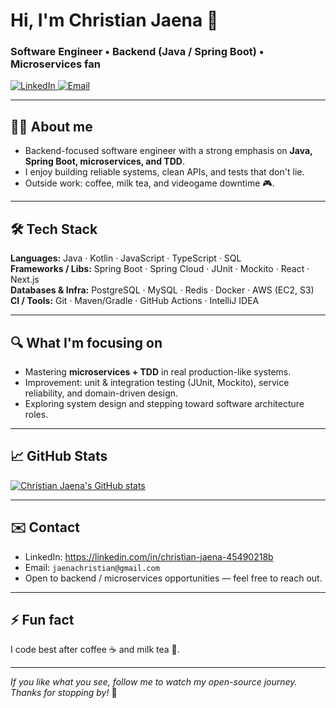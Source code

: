 <!--
  GitHub Profile README
  - Replace placeholders (LINKS / USERNAME / PROJECT URLs)
  - Remove/adjust any sections you don't want
-->

# Hi, I'm Christian Jaena 👋
### Software Engineer • Backend (Java / Spring Boot) • Microservices fan

<p align="left">
  <a href="https://linkedin.com/in/christian-jaena-45490218b" target="_blank" rel="noopener">
    <img alt="LinkedIn" src="https://img.shields.io/badge/LinkedIn-%230077B5.svg?style=for-the-badge&logo=linkedin&logoColor=white"/>
  </a>
  <a href="mailto:jaenachristian@gmail.com" target="_blank" rel="noopener">
    <img alt="Email" src="https://img.shields.io/badge/Email-%23D14836.svg?style=for-the-badge&logo=gmail&logoColor=white"/>
  </a>
</p>

---

## 👨‍💻 About me
- Backend-focused software engineer with a strong emphasis on **Java, Spring Boot, microservices, and TDD**.
- I enjoy building reliable systems, clean APIs, and tests that don't lie.
- Outside work: coffee, milk tea, and videogame downtime 🎮.

---

## 🛠️ Tech Stack

**Languages:** Java · Kotlin · JavaScript · TypeScript · SQL  
**Frameworks / Libs:** Spring Boot · Spring Cloud · JUnit · Mockito · React · Next.js  
**Databases & Infra:** PostgreSQL · MySQL · Redis · Docker · AWS (EC2, S3)  
**CI / Tools:** Git · Maven/Gradle · GitHub Actions · IntelliJ IDEA

---

## 🔍 What I'm focusing on
- Mastering **microservices + TDD** in real production-like systems.
- Improvement: unit & integration testing (JUnit, Mockito), service reliability, and domain-driven design.
- Exploring system design and stepping toward software architecture roles.

---

## 📈 GitHub Stats

[![Christian Jaena's GitHub stats](https://github-readme-stats.vercel.app/api?username=christianjaena)](https://github.com/christianjaena/github-readme-stats)

---

## ✉️ Contact
- LinkedIn: https://linkedin.com/in/christian-jaena-45490218b  
- Email: `jaenachristian@gmail.com`
- Open to backend / microservices opportunities — feel free to reach out.

---

## ⚡ Fun fact
I code best after coffee ☕ and milk tea 🧋.

---

*If you like what you see, follow me to watch my open-source journey. Thanks for stopping by!* 👋
